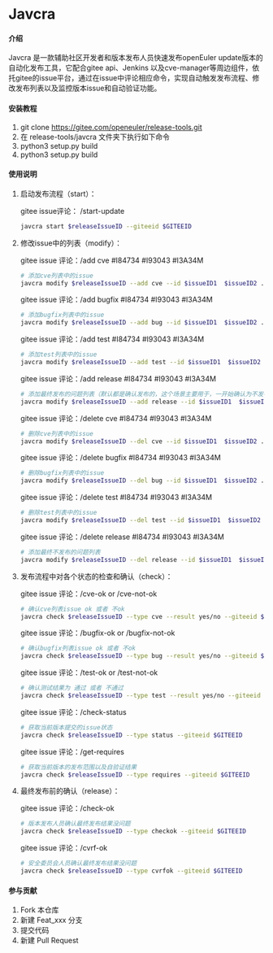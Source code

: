 # Javcra

#### 介绍
Javcra 是一款辅助社区开发者和版本发布人员快速发布openEuler update版本的自动化发布工具，它配合gitee api、Jenkins 以及cve-manager等周边组件，依托gitee的issue平台，通过在issue中评论相应命令，实现自动触发发布流程、修改发布列表以及监控版本issue和自动验证功能。


#### 安装教程

1.  git clone https://gitee.com/openeuler/release-tools.git
2.  在 release-tools/javcra 文件夹下执行如下命令
3.  python3 setup.py build
4.  python3 setup.py build

#### 使用说明

1.  启动发布流程（start）：

    gitee issue评论： /start-update

    ```bash
    javcra start $releaseIssueID --giteeid $GITEEID
    ```
2.  修改issue中的列表（modify）：

    gitee issue 评论：/add cve #I84734 #I93043 #I3A34M

    ```bash
    # 添加cve列表中的issue
    javcra modify $releaseIssueID --add cve --id $issueID1  $issueID2 ... --giteeid $GITEEID
    ```

    gitee issue 评论：/add bugfix #I84734 #I93043 #I3A34M

    ```bash
    # 添加bugfix列表中的issue
    javcra modify $releaseIssueID --add bug --id $issueID1  $issueID2 ... --giteeid $GITEEID
    ```

    gitee issue 评论：/add test #I84734 #I93043 #I3A34M

    ```bash
    # 添加test列表中的issue
    javcra modify $releaseIssueID --add test --id $issueID1  $issueID2 ... --giteeid $GITEEID
    ```

    gitee issue 评论：/add release #I84734 #I93043 #I3A34M

    ```bash
    # 添加最终发布的问题列表（默认都是确认发布的，这个场景主要用于，一开始确认为不发布，后来需要修改成发布的场景）
    javcra modify $releaseIssueID --add release --id $issueID1  $issueID2 ... --giteeid $GITEEID
    ```

    gitee issue 评论：/delete cve #I84734 #I93043 #I3A34M

    ```bash
    # 删除cve列表中的issue
    javcra modify $releaseIssueID --del cve --id $issueID1  $issueID2 ... --giteeid $GITEEID
    ```

    gitee issue 评论：/delete bugfix #I84734 #I93043 #I3A34M

    ```bash
    # 删除bugfix列表中的issue
    javcra modify $releaseIssueID --del bug --id $issueID1  $issueID2 ... --giteeid $GITEEID
    ```

    gitee issue 评论：/delete test #I84734 #I93043 #I3A34M

    ```bash
    # 删除test列表中的issue
    javcra modify $releaseIssueID --del test --id $issueID1  $issueID2 ... --giteeid $GITEEID
    ```

    gitee issue 评论：/delete release #I84734 #I93043 #I3A34M

    ```bash
    # 添加最终不发布的问题列表
    javcra modify $releaseIssueID --del release --id $issueID1  $issueID2 ... --giteeid $GITEEID
    ```

3. 发布流程中对各个状态的检查和确认（check）：

    gitee issue 评论：/cve-ok or /cve-not-ok

    ```bash
    # 确认cve列表issue ok 或者 不ok
    javcra check $releaseIssueID --type cve --result yes/no --giteeid $GITEEID
    ```

    gitee issue 评论：/bugfix-ok or /bugfix-not-ok

    ```bash
    # 确认bugfix列表issue ok 或者 不ok
    javcra check $releaseIssueID --type bug --result yes/no --giteeid $GITEEID
    ```

    gitee issue 评论：/test-ok or /test-not-ok

    ```bash
    # 确认测试结果为 通过 或者 不通过
    javcra check $releaseIssueID --type test --result yes/no --giteeid $GITEEID
    ```

    gitee issue 评论：/check-status

    ```bash
    # 获取当前版本提交的issue状态
    javcra check $releaseIssueID --type status --giteeid $GITEEID
    ```

    gitee issue 评论：/get-requires

    ```bash
    # 获取当前版本的发布范围以及自验证结果
    javcra check $releaseIssueID --type requires --giteeid $GITEEID
    ```

4. 最终发布前的确认（release）：

    gitee issue 评论：/check-ok

    ```bash
    # 版本发布人员确认最终发布结果没问题
    javcra check $releaseIssueID --type checkok --giteeid $GITEEID
    ```

    gitee issue 评论：/cvrf-ok

    ```bash
    # 安全委员会人员确认最终发布结果没问题
    javcra check $releaseIssueID --type cvrfok --giteeid $GITEEID
    ```

#### 参与贡献

1.  Fork 本仓库
2.  新建 Feat_xxx 分支
3.  提交代码
4.  新建 Pull Request

